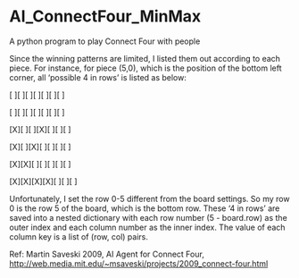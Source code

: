 # AI_ConnectFour_MinMax
A python program to play Connect Four with people


Since the winning patterns are limited, I listed them out according to each piece. For instance, for piece (5,0), which is the position of the bottom left corner, all ‘possible 4 in rows’ is listed as below:

[ ][ ][ ][ ][ ][ ][ ]

[ ][ ][ ][ ][ ][ ][ ]

[X][ ][ ][X][ ][ ][ ]

[X][ ][X][ ][ ][ ][ ]

[X][X][ ][ ][ ][ ][ ]

[X][X][X][X][ ][ ][ ]

Unfortunately, I set the row 0-5 different from the board settings. So my row 0 is the row 5 of the board, which is the bottom row. These ‘4 in rows’ are saved into a nested dictionary with each row number (5 - board.row) as the outer index and each column number as the inner index. The value of each column key is a list of (row, col) pairs.


Ref:
Martin Saveski 2009, AI Agent for Connect Four, http://web.media.mit.edu/~msaveski/projects/2009_connect-four.html
